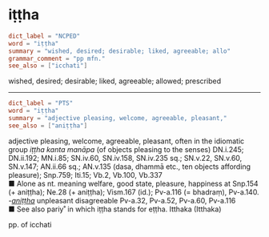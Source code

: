 # iṭṭha

``` toml
dict_label = "NCPED"
word = "iṭṭha"
summary = "wished, desired; desirable; liked, agreeable; allo"
grammar_comment = "pp mfn."
see_also = ["icchati"]
```

wished, desired; desirable; liked, agreeable; allowed; prescribed

--------------------

``` toml
dict_label = "PTS"
word = "iṭṭha"
summary = "adjective pleasing, welcome, agreeable, pleasant,"
see_also = ["aniṭṭha"]
```

adjective pleasing, welcome, agreeable, pleasant, often in the idiomatic group *iṭṭha kanta manāpa* (of objects pleasing to the senses) DN.i.245; DN.ii.192; MN.i.85; SN.iv.60, SN.iv.158, SN.iv.235 sq.; SN.v.22, SN.v.60, SN.v.147; AN.ii.66 sq.; AN.v.135 (dasa, dhammā etc., ten objects affording pleasure); Snp.759; Iti.15; Vb.2, Vb.100, Vb.337  
■ Alone as nt. meaning welfare, good state, pleasure, happiness at Snp.154 (\+ aniṭṭha); Ne.28 (\+ aniṭṭha); Vism.167 (id.); Pv\-a.116 (= bhadraṃ), Pv\-a.140. *\-[aniṭṭha](aniṭṭha.md)* unpleasant disagreeable Pv\-a.32, Pv\-a.52, Pv\-a.60, Pv\-a.116  
■ See also pariy˚ in which iṭṭha stands for eṭṭha. Itthaka (Itthaka)

pp. of icchati

